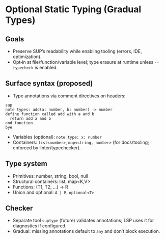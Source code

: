 Optional Static Typing (Gradual Types)
======================================

Goals
-----
- Preserve SUP’s readability while enabling tooling (errors, IDE, optimization).
- Opt‑in at file/function/variable level; type erasure at runtime unless `--typecheck` is enabled.

Surface syntax (proposed)
-------------------------
- Type annotations via comment directives on headers:

```
sup
note types: add(a: number, b: number) -> number
define function called add with a and b
  return add a and b
end function
bye
```

- Variables (optional): `note type: x: number`
- Containers: `list<number>`, `map<string, number>` (for docs/tooling; enforced by linter/typechecker).

Type system
-----------
- Primitives: number, string, bool, null
- Structural containers: list<T>, map<K,V>
- Functions: (T1, T2, ...) -> R
- Union and optional: `A | B`, `optional<T>`

Checker
-------
- Separate tool `suptype` (future) validates annotations; LSP uses it for diagnostics if configured.
- Gradual: missing annotations default to `any` and don’t block execution.


